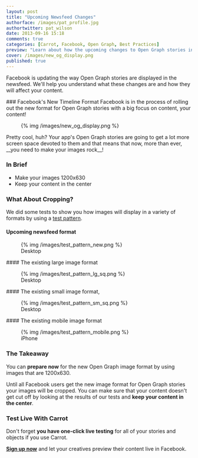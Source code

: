 ```yaml
---
layout: post
title: "Upcoming Newsfeed Changes"
authorface: /images/pat_profile.jpg
authortwitter: pat_wilson
date: 2013-09-16 15:18
comments: true
categories: [Carrot, Facebook, Open Graph, Best Practices]
preview: "Learn about how the upcoming changes to Open Graph stories in Facebook's newsfeed will affect your images."
cover: /images/new_og_display.png
published: true
---
```

<p class="lead">
  Facebook is updating the way Open Graph stories are displayed in the newsfeed. We'll help you understand what these changes are and how they will affect your content.
</p>
### Facebook's New Timeline Format
Facebook is in the process of rolling out the new format for Open Graph stories with a big focus on content, your content!
<figure class="thumbnail">
  {% img /images/new_og_display.png %}
</figure>
Pretty cool, huh? Your app's Open Graph stories are going to get a lot more screen space devoted to them and that means that now, more than ever, __you need to make your images rock__!

### In Brief
* Make your images 1200x630
* Keep your content in the center

### What About Cropping?
We did some tests to show you how images will display in a variety of formats by using a [test pattern](http://upload.wikimedia.org/wikipedia/commons/1/1b/RCA_Indian_Head_test_pattern.JPG).

#### Upcoming newsfeed format
<figure class="thumbnail">
  {% img /images/test_pattern_new.png %}
  <figcaption>Desktop</figcaption>
</figure>
#### The existing large image format
<figure class="thumbnail">
  {% img /images/test_pattern_lg_sq.png %}
  <figcaption>Desktop</figcaption>
</figure>
#### The existing small image format,
<figure class="thumbnail">
  {% img /images/test_pattern_sm_sq.png %}
  <figcaption>Desktop</figcaption>
</figure>
#### The existing mobile image format
<figure class="thumbnail">
  {% img /images/test_pattern_mobile.png %}
  <figcaption>iPhone</figcaption>
</figure>

### The Takeaway
You can __prepare now__ for the new Open Graph image format by using images that are 1200x630.

Until all Facebook users get the new image format for Open Graph stories your images will be cropped. You can make sure that your content doesn't get cut off by looking at the results of our tests and __keep your content in the center__.

### Test Live With Carrot
Don't forget __you have one-click live testing__ for all of your stories and objects if you use Carrot.

__[Sign up now](https://gocarrot.com/developers/sign_up?referrer=og_image_size_blog)__ and let your creatives preview their content live in Facebook.
